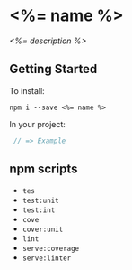 # <%= name %>

_<%= description %>_

## Getting Started

To install:

    npm i --save <%= name %>

In your project:

``` javascript
 // => Example
```

## npm scripts

   * `tes`
   * `test:unit`
   * `test:int`
   * `cove`
   * `cover:unit`
   * `lint`
   * `serve:coverage`
   * `serve:linter`
